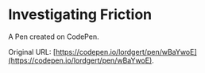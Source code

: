 # Investigating Friction

A Pen created on CodePen.

Original URL: [https://codepen.io/lordgert/pen/wBaYwoE](https://codepen.io/lordgert/pen/wBaYwoE).

